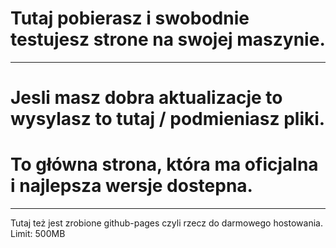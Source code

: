 # Tutaj pobierasz i swobodnie testujesz strone na swojej maszynie.  
---
Jesli masz dobra aktualizacje to wysylasz to tutaj / podmieniasz pliki.
=======
# To główna strona, która ma oficjalna i najlepsza wersje dostepna.  
---
Tutaj też jest zrobione github-pages czyli rzecz do darmowego hostowania.
Limit: 500MB 

